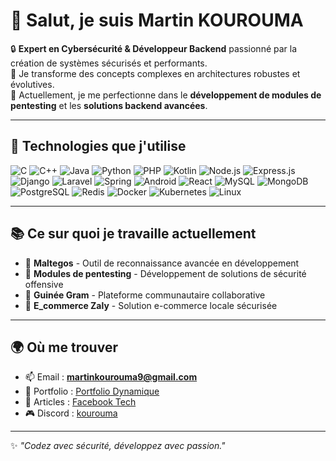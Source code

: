 # 👋 Salut, je suis Martin KOUROUMA

🔒 **Expert en Cybersécurité & Développeur Backend** passionné par la création de systèmes sécurisés et performants.  
🚀 Je transforme des concepts complexes en architectures robustes et évolutives.  
🌱 Actuellement, je me perfectionne dans le **développement de modules de pentesting** et les **solutions backend avancées**.  

---

## 🚀 Technologies que j'utilise

![C](https://img.shields.io/badge/C-00599C?style=for-the-badge&logo=c&logoColor=white)
![C++](https://img.shields.io/badge/C++-00599C?style=for-the-badge&logo=c%2B%2B&logoColor=white)
![Java](https://img.shields.io/badge/Java-ED8B00?style=for-the-badge&logo=openjdk&logoColor=white)
![Python](https://img.shields.io/badge/Python-3776AB?style=for-the-badge&logo=python&logoColor=white)
![PHP](https://img.shields.io/badge/PHP-777BB4?style=for-the-badge&logo=php&logoColor=white)
![Kotlin](https://img.shields.io/badge/Kotlin-0095D5?style=for-the-badge&logo=kotlin&logoColor=white)
![Node.js](https://img.shields.io/badge/Node.js-339933?style=for-the-badge&logo=nodedotjs&logoColor=white)
![Express.js](https://img.shields.io/badge/Express.js-000000?style=for-the-badge&logo=express&logoColor=white)
![Django](https://img.shields.io/badge/Django-092E20?style=for-the-badge&logo=django&logoColor=white)
![Laravel](https://img.shields.io/badge/Laravel-FF2D20?style=for-the-badge&logo=laravel&logoColor=white)
![Spring](https://img.shields.io/badge/Spring-6DB33F?style=for-the-badge&logo=spring&logoColor=white)
![Android](https://img.shields.io/badge/Android-3DDC84?style=for-the-badge&logo=android&logoColor=white)
![React](https://img.shields.io/badge/React-20232A?style=for-the-badge&logo=react&logoColor=61DAFB)
![MySQL](https://img.shields.io/badge/MySQL-4479A1?style=for-the-badge&logo=mysql&logoColor=white)
![MongoDB](https://img.shields.io/badge/MongoDB-47A248?style=for-the-badge&logo=mongodb&logoColor=white)
![PostgreSQL](https://img.shields.io/badge/PostgreSQL-4169E1?style=for-the-badge&logo=postgresql&logoColor=white)
![Redis](https://img.shields.io/badge/Redis-DC382D?style=for-the-badge&logo=redis&logoColor=white)
![Docker](https://img.shields.io/badge/Docker-2496ED?style=for-the-badge&logo=docker&logoColor=white)
![Kubernetes](https://img.shields.io/badge/Kubernetes-326CE5?style=for-the-badge&logo=kubernetes&logoColor=white)
![Linux](https://img.shields.io/badge/Linux-FCC624?style=for-the-badge&logo=linux&logoColor=black)

---

## 📚 Ce sur quoi je travaille actuellement

- 🔭 **Maltegos** - Outil de reconnaissance avancée en développement
- 🌱 **Modules de pentesting** - Développement de solutions de sécurité offensive
- 👯 **Guinée Gram** - Plateforme communautaire collaborative
- 🤝 **E_commerce Zaly** - Solution e-commerce locale sécurisée

---

## 🌍 Où me trouver

- 📫 Email : **martinkourouma9@gmail.com**
- 💼 Portfolio : [Portfolio Dynamique](https://portofolio-actuel-dynamique.vercel.app/)
- 📝 Articles : [Facebook Tech](https://www.facebook.com/profile.php?id=100066393834614)
- 🎮 Discord : [kourouma](https://discord.gg/kourouma)

---

✨ _"Codez avec sécurité, développez avec passion."_
